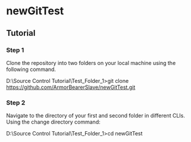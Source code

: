 # newGitTest
## Tutorial

### Step 1

Clone the repository into two folders on your local machine using the following command.

D:\Source Control Tutorial\Test_Folder_1>git clone https://github.com/ArmorBearerSlave/newGitTest.git

### Step 2

Navigate to the directory of your first and second folder in different CLIs.  Using the change directory command:

D:\Source Control Tutorial\Test_Folder_1>cd newGitTest

